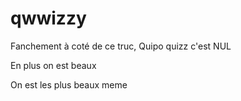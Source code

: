 # qwwizzy

Fanchement à coté de ce truc, Quipo quizz c'est NUL

En plus on est beaux

On est les plus beaux meme
